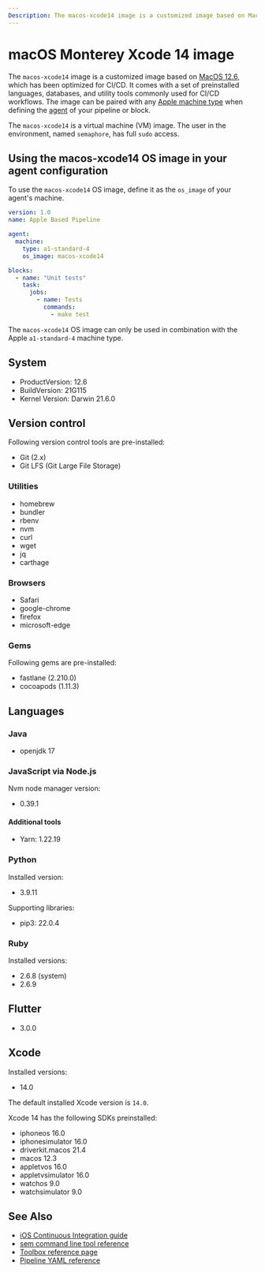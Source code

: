 ```yaml
---
Description: The macos-xcode14 image is a customized image based on MacOS 12, which has been optimized for CI/CD. This guide shows you how to use it.
---
```


# macOS Monterey Xcode 14 image

The `macos-xcode14` image is a customized image based on [MacOS 12.6][monterey-release-notes],
which has been optimized for CI/CD. It comes with a set of preinstalled languages, databases,
and utility tools commonly used for CI/CD workflows. The image can be paired
with any [Apple machine type][machine-types] when defining the [agent][agent]
of your pipeline or block.

The `macos-xcode14` is a virtual machine (VM) image. The user in the environment,
named `semaphore`, has full `sudo` access.

## Using the macos-xcode14 OS image in your agent configuration

To use the `macos-xcode14` OS image, define it as the `os_image` of your agent's
machine.

``` yaml
version: 1.0
name: Apple Based Pipeline

agent:
  machine:
    type: a1-standard-4
    os_image: macos-xcode14

blocks:
  - name: "Unit tests"
    task:
      jobs:
        - name: Tests
          commands:
            - make test
```

The `macos-xcode14` OS image can only be used in combination with the Apple 
`a1-standard-4` machine type.

## System

- ProductVersion: 12.6
- BuildVersion: 21G115
- Kernel Version: Darwin 21.6.0

## Version control

Following version control tools are pre-installed:

- Git (2.x)
- Git LFS (Git Large File Storage)

### Utilities

- homebrew
- bundler
- rbenv
- nvm
- curl
- wget
- jq
- carthage

### Browsers

- Safari
- google-chrome
- firefox
- microsoft-edge

### Gems

Following gems are pre-installed:

- fastlane (2.210.0)
- cocoapods (1.11.3)

## Languages

### Java

- openjdk 17

### JavaScript via Node.js

Nvm node manager version:

- 0.39.1

#### Additional tools

- Yarn: 1.22.19

### Python

Installed version:

- 3.9.11

Supporting libraries:

- pip3: 22.0.4

### Ruby

Installed versions:

- 2.6.8 (system)
- 2.6.9

## Flutter

- 3.0.0

## Xcode

Installed versions:

- 14.0

The default installed Xcode version is `14.0`.


Xcode 14 has the following SDKs preinstalled:

- iphoneos 16.0
- iphonesimulator 16.0
- driverkit.macos 21.4
- macos 12.3
- appletvos 16.0
- appletvsimulator 16.0
- watchos 9.0
- watchsimulator 9.0


## See Also

- [iOS Continuous Integration guide][ios-guide]
- [sem command line tool reference](https://docs.semaphoreci.com/reference/sem-command-line-tool/)
- [Toolbox reference page](https://docs.semaphoreci.com/reference/toolbox-reference/)
- [Pipeline YAML reference](https://docs.semaphoreci.com/reference/pipeline-yaml-reference/)

[monterey-release-notes]: https://developer.apple.com/documentation/macos-release-notes/macos-12_5-release-notes
[machine-types]: https://docs.semaphoreci.com/ci-cd-environment/machine-types/
[beta-form]: https://semaphoreci.com/product/ios
[agent]: https://docs.semaphoreci.com/reference/pipeline-yaml-reference/#agent
[ios-guide]: https://docs.semaphoreci.com/examples/ios-continuous-integration-with-xcode/
